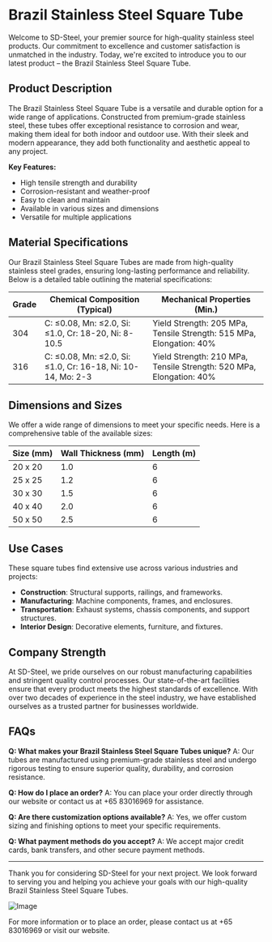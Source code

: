 # Brazil Stainless Steel Square Tube

Welcome to SD-Steel, your premier source for high-quality stainless steel products. Our commitment to excellence and customer satisfaction is unmatched in the industry. Today, we're excited to introduce you to our latest product – the Brazil Stainless Steel Square Tube.

## Product Description

The Brazil Stainless Steel Square Tube is a versatile and durable option for a wide range of applications. Constructed from premium-grade stainless steel, these tubes offer exceptional resistance to corrosion and wear, making them ideal for both indoor and outdoor use. With their sleek and modern appearance, they add both functionality and aesthetic appeal to any project.

**Key Features:**
- High tensile strength and durability
- Corrosion-resistant and weather-proof
- Easy to clean and maintain
- Available in various sizes and dimensions
- Versatile for multiple applications

## Material Specifications

Our Brazil Stainless Steel Square Tubes are made from high-quality stainless steel grades, ensuring long-lasting performance and reliability. Below is a detailed table outlining the material specifications:

| Grade | Chemical Composition (Typical) | Mechanical Properties (Min.) |
|-------|--------------------------------|------------------------------|
| 304    | C: ≤0.08, Mn: ≤2.0, Si: ≤1.0, Cr: 18-20, Ni: 8-10.5 | Yield Strength: 205 MPa, Tensile Strength: 515 MPa, Elongation: 40% |
| 316    | C: ≤0.08, Mn: ≤2.0, Si: ≤1.0, Cr: 16-18, Ni: 10-14, Mo: 2-3 | Yield Strength: 210 MPa, Tensile Strength: 520 MPa, Elongation: 40% |

## Dimensions and Sizes

We offer a wide range of dimensions to meet your specific needs. Here is a comprehensive table of the available sizes:

| Size (mm) | Wall Thickness (mm) | Length (m) |
|-----------|---------------------|------------|
| 20 x 20   | 1.0                 | 6          |
| 25 x 25   | 1.2                 | 6          |
| 30 x 30   | 1.5                 | 6          |
| 40 x 40   | 2.0                 | 6          |
| 50 x 50   | 2.5                 | 6          |

## Use Cases

These square tubes find extensive use across various industries and projects:
- **Construction**: Structural supports, railings, and frameworks.
- **Manufacturing**: Machine components, frames, and enclosures.
- **Transportation**: Exhaust systems, chassis components, and support structures.
- **Interior Design**: Decorative elements, furniture, and fixtures.

## Company Strength

At SD-Steel, we pride ourselves on our robust manufacturing capabilities and stringent quality control processes. Our state-of-the-art facilities ensure that every product meets the highest standards of excellence. With over two decades of experience in the steel industry, we have established ourselves as a trusted partner for businesses worldwide.

## FAQs

**Q: What makes your Brazil Stainless Steel Square Tubes unique?**
A: Our tubes are manufactured using premium-grade stainless steel and undergo rigorous testing to ensure superior quality, durability, and corrosion resistance.

**Q: How do I place an order?**
A: You can place your order directly through our website or contact us at +65 83016969 for assistance.

**Q: Are there customization options available?**
A: Yes, we offer custom sizing and finishing options to meet your specific requirements.

**Q: What payment methods do you accept?**
A: We accept major credit cards, bank transfers, and other secure payment methods.

---

Thank you for considering SD-Steel for your next project. We look forward to serving you and helping you achieve your goals with our high-quality Brazil Stainless Steel Square Tubes.

![Image](https://github.com/user-attachments/assets/2567258e-e124-4816-932d-1809bd27ef0b)

For more information or to place an order, please contact us at +65 83016969 or visit our website.